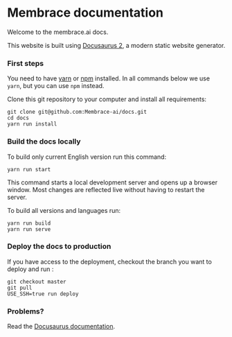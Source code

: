 # Membrace documentation

Welcome to the membrace.ai docs.

This website is built using [Docusaurus 2](https://docusaurus.io/), a modern static website generator.

### First steps

You need to have [yarn](https://classic.yarnpkg.com/en/docs/install) or [npm](https://nodejs.org/en/) installed. In all commands below we use `yarn`, but you can use `npm` instead.

Clone this git repository to your computer and install all requirements:

```
git clone git@github.com:Membrace-ai/docs.git
cd docs
yarn run install
```

### Build the docs locally

To build only current English version run this command:

```
yarn run start
```

This command starts a local development server and opens up a browser window. Most changes are reflected live without having to restart the server.

To build all versions and languages run:

```
yarn run build
yarn run serve
```

### Deploy the docs to production

If you have access to the deployment, checkout the branch you want to deploy and run :

```
git checkout master
git pull
USE_SSH=true run deploy
```

### Problems?

Read the [Docusaurus documentation](https://docusaurus.io/docs/).
